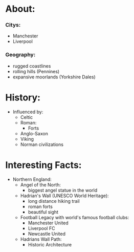 
# About:
### Citys:
- Manchester
- Liverpool
### Geography:
- rugged coastlines
- rolling hills (Pennines)
- expansive moorlands (Yorkshire Dales)

# History:
- Influenced by:
	- Celtic
	- Roman:
		- Forts
	- Anglo-Saxon
	- Viking
	- Norman civilizations

# Interesting Facts:
- Northern England:
	- Angel of the North:
		- biggest angel statue in the world
	- Hadrian's Wall (UNESCO World Heritage):
		- long distance hiking trail
		- roman forts
		- beautiful sight
	- Football Legacy with world's famous football clubs:
		- Manchester United
		- Liverpool FC
		- Newcastle United
	- Hadrians Wall Path:
		- Historic Architecture

